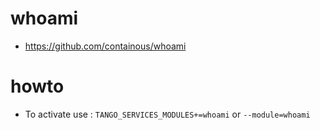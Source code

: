 # whoami

* https://github.com/containous/whoami

# howto

* To activate use : `TANGO_SERVICES_MODULES+=whoami` or `--module=whoami`